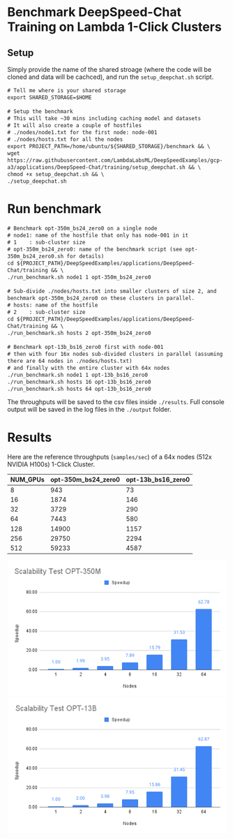 # Benchmark DeepSpeed-Chat Training on Lambda 1-Click Clusters

## Setup

Simply provide the name of the shared stroage (where the code will be cloned and data will be cachced), and run the `setup_deepchat.sh` script.

```
# Tell me where is your shared storage
export SHARED_STORAGE=$HOME

# Setup the benchmark
# This will take ~30 mins including caching model and datasets
# It will also create a couple of hostfiles
# ./nodes/node1.txt for the first node: node-001
# ./nodes/hosts.txt for all the nodes
export PROJECT_PATH=/home/ubuntu/${SHARED_STORAGE}/benchmark && \
wget https://raw.githubusercontent.com/LambdaLabsML/DeepSpeedExamples/gcp-a3/applications/DeepSpeed-Chat/training/setup_deepchat.sh && \
chmod +x setup_deepchat.sh && \
./setup_deepchat.sh
```


# Run benchmark
```
# Benchmark opt-350m_bs24_zero0 on a single node 
# node1: name of the hostfile that only has node-001 in it
# 1    : sub-cluster size
# opt-350m_bs24_zero0: name of the benchmark script (see opt-350m_bs24_zero0.sh for details)
cd ${PROJECT_PATH}/DeepSpeedExamples/applications/DeepSpeed-Chat/training && \
./run_benchmark.sh node1 1 opt-350m_bs24_zero0

# Sub-divide ./nodes/hosts.txt into smaller clusters of size 2, and benchmark opt-350m_bs24_zero0 on these clusters in parallel.
# hosts: name of the hostfile
# 2    : sub-cluster size
cd ${PROJECT_PATH}/DeepSpeedExamples/applications/DeepSpeed-Chat/training && \
./run_benchmark.sh hosts 2 opt-350m_bs24_zero0

# Benchmark opt-13b_bs16_zero0 first with node-001
# then with four 16x nodes sub-divided clusters in parallel (assuming there are 64 nodes in ./nodes/hosts.txt)
# and finally with the entire cluster with 64x nodes
./run_benchmark.sh node1 1 opt-13b_bs16_zero0
./run_benchmark.sh hosts 16 opt-13b_bs16_zero0
./run_benchmark.sh hosts 64 opt-13b_bs16_zero0
```

The throughputs will be saved to the csv files inside `./results`. Full console output will be saved in the log files in the `./output` folder.

# Results
Here are the reference throughputs (`samples/sec`) of a 64x nodes (512x NVIDIA H100s) 1-Click Cluster.

| NUM_GPUs | opt-350m_bs24_zero0 | opt-13b_bs16_zero0 |
|----------|---------------------|--------------------|
| 8        |      943        |       73       |
| 16       |     1874        |      146       |
| 32       |     3729        |      290       |
| 64       |     7443        |      580       |
| 128      |    14900        |     1157       |
| 256      |    29750        |     2294       |
| 512      |    59233        |     4587       |


<p align="center">
  <img src="./imgs/Scalability_OPT-350M.png" alt="OPT-350M" title="Scalability for OPT-350M across a 64xNodes (512x NVIDIA H100) Cluster">
  <img src="./imgs/Scalability_OPT-13B.png" alt="OPT-13B" title="Scalability for OPT-13B across a 64xNodes (512x NVIDIA H100) Cluster">
</p>
